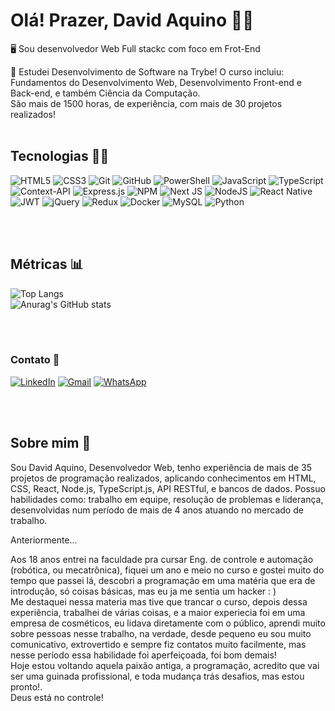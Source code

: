 # Olá! Prazer, David Aquino 🤝🏿

🖥️ Sou desenvolvedor Web Full stackc com foco em Frot-End

🎒 Estudei Desenvolvimento de Software na Trybe! O curso incluiu: Fundamentos do Desenvolvimento Web, Desenvolvimento Front-end e Back-end, e também Ciência da Computação.<br/>
São mais de 1500 horas, de experiência, com mais de 30 projetos realizados!
<br/>
<br/>

## Tecnologias 🥷🏿

![HTML5](https://img.shields.io/badge/html5-%23E34F26.svg?style=for-the-badge&logo=html5&logoColor=white)
![CSS3](https://img.shields.io/badge/css3-%231572B6.svg?style=for-the-badge&logo=css3&logoColor=white)
![Git](https://img.shields.io/badge/git-%23F05033.svg?style=for-the-badge&logo=git&logoColor=white)
![GitHub](https://img.shields.io/badge/github-%23121011.svg?style=for-the-badge&logo=github&logoColor=white)
![PowerShell](https://img.shields.io/badge/PowerShell-%235391FE.svg?style=for-the-badge&logo=powershell&logoColor=white)
![JavaScript](https://img.shields.io/badge/javascript-%23323330.svg?style=for-the-badge&logo=javascript&logoColor=%23F7DF1E)
![TypeScript](https://img.shields.io/badge/typescript-%23007ACC.svg?style=for-the-badge&logo=typescript&logoColor=white)
![Context-API](https://img.shields.io/badge/Context--Api-000000?style=for-the-badge&logo=react)
![Express.js](https://img.shields.io/badge/express.js-%23404d59.svg?style=for-the-badge&logo=express&logoColor=%2361DAFB)
![NPM](https://img.shields.io/badge/NPM-%23CB3837.svg?style=for-the-badge&logo=npm&logoColor=white)
![Next JS](https://img.shields.io/badge/Next-black?style=for-the-badge&logo=next.js&logoColor=white)
![NodeJS](https://img.shields.io/badge/node.js-6DA55F?style=for-the-badge&logo=node.js&logoColor=white)
	![React Native](https://img.shields.io/badge/react_native-%2320232a.svg?style=for-the-badge&logo=react&logoColor=%2361DAFB)
![JWT](https://img.shields.io/badge/JWT-black?style=for-the-badge&logo=JSON%20web%20tokens)
![jQuery](https://img.shields.io/badge/jquery-%230769AD.svg?style=for-the-badge&logo=jquery&logoColor=white)
![Redux](https://img.shields.io/badge/redux-%23593d88.svg?style=for-the-badge&logo=redux&logoColor=white)
![Docker](https://img.shields.io/badge/docker-%230db7ed.svg?style=for-the-badge&logo=docker&logoColor=white)
![MySQL](https://img.shields.io/badge/mysql-4479A1.svg?style=for-the-badge&logo=mysql&logoColor=white)
![Python](https://img.shields.io/badge/python-3670A0?style=for-the-badge&logo=python&logoColor=ffdd54)



<br/>
<br/>

## Métricas 📊



![Top Langs](https://github-readme-stats.vercel.app/api/top-langs/?username=dadaquino&layout=compact&theme=dark&locale=pt-br)
<br/>
![Anurag's GitHub stats](https://github-readme-stats.vercel.app/api?username=dadaquino&count_private=true&show_icons=true&theme=dark&locale=pt-br&include_all_commits=true)


<br/>
<br/>

### Contato 📩

[![LinkedIn](https://img.shields.io/badge/linkedin-%230077B5.svg?style=for-the-badge&logo=linkedin&logoColor=white)](https://www.linkedin.com/in/davidaquinodev/)
[![Gmail](https://img.shields.io/badge/Gmail-D14836?style=for-the-badge&logo=gmail&logoColor=white)](mailto:david.aquino.exeutivo@gmail.com)
[![WhatsApp](https://img.shields.io/badge/WhatsApp-25D366?style=for-the-badge&logo=whatsapp&logoColor=white)](https://wa.me/5571999517308)


<br/>
<br/>

## Sobre mim 💬

Sou David Aquino, Desenvolvedor Web, tenho experiência de mais de 35 projetos de programação realizados, aplicando conhecimentos em HTML, CSS, React, Node.js, TypeScript.js, API RESTful, e bancos de dados. Possuo habilidades como: trabalho em equipe, resolução de problemas e liderança, desenvolvidas num período de mais de 4 anos atuando no mercado de trabalho.

Anteriormente...

Aos 18 anos entrei na faculdade pra cursar Eng. de controle e automação (robótica, ou mecatrônica), fiquei um ano e meio no curso e gostei muito do tempo que passei lá, descobri a programação em uma matéria que era de introdução, só coisas básicas, mas eu ja me sentia um hacker : )
<br/>
Me destaquei nessa materia mas tive que trancar o curso, depois dessa experiência, trabalhei de várias coisas, e a maior experiecia foi em uma empresa de cosméticos, eu lidava diretamente com o público, aprendi muito sobre pessoas nesse trabalho, na verdade, desde pequeno eu sou muito comunicativo, extrovertido e sempre fiz contatos muito facilmente, mas nesse período essa habilidade foi aperfeiçoada, foi bom demais!
<br/>
Hoje estou voltando aquela paixão antiga, a programação, acredito que vai ser uma guinada profissional, e toda mudança trás desafios, mas estou pronto!.
<br/>
Deus está no controle!
